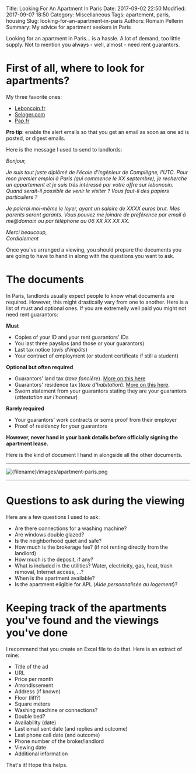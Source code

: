 Title: Looking For An Apartment In Paris
Date: 2017-09-02 22:50
Modified: 2017-09-07 18:50
Category: Miscellaneous
Tags: apartement, paris, housing
Slug: looking-for-an-apartment-in-paris
Authors: Romain Pellerin
Summary: My advice for apartment seekers in Paris

Looking for an apartment in Paris... is a hassle. A lot of demand, too little supply. Not to mention you always - well, almost - need rent guarantors.

# First of all, where to look for apartments?

My three favorite ones:

- [Leboncoin.fr](https://www.leboncoin.fr/locations/offres/ile_de_france/?th=1&ret=2&furn=1)
- [Seloger.com](http://www.seloger.com/list.htm?idtt=1&naturebien=1&idtypebien=1&ci=750110,750109,750111,750118,750119,750105,750120,750117,750112,750113,750114,750106,750104&tri=a_px&surfacemin=15&si_meuble=1)
- [Pap.fr](http://www.pap.fr/annonce/locations-appartement-paris-4e-g37771g37772g37776g37777g37778g37780g37784g37785g37786g37787-a-partir-de-15-m2)

**Pro tip**: enable the alert emails so that you get an email as soon as one ad is posted, or digest emails.

Here is the message I used to send to landlords:

*Bonjour,*

*Je suis tout juste diplômé de l'école d'ingénieur de Compiègne, l'UTC. Pour mon premier emploi à Paris (qui commence le XX septembre), je recherche un appartement et je suis très intéressé par votre offre sur leboncoin. Quand serait-il possible de venir le visiter ? Vous faut-il des papiers particuliers ?*

*Je paierai moi-même le loyer, ayant un salaire de XXXX euros brut. Mes parents seront garants. Vous pouvez me joindre de préférence par email à me@domain ou par téléphone au 06 XX XX XX XX.*

*Merci beaucoup,*  
*Cordialement*

Once you've arranged a viewing, you should prepare the documents you are going to have to hand in along with the questions you want to ask.

# The documents

In Paris, landlords usually expect people to know what documents are required. However, this might drastically vary from one to another. Here is a list of must and optional ones. If you are extremelly well paid you might not need rent guarantors:

**Must**

- Copies of your ID and your rent guarantors' IDs
- You last three payslips (and those or your guarantors) 
- Last tax notice (*avis d'impôts*)
- Your contract of employment (or student certificate if still a student)

**Optional but often required**

- Guarantors' land tax (*taxe foncière*). [More on this here](https://www.frenchentree.com/french-property/local-property-taxes-taxe-fonciere-and-taxe-dhabitation/)
- Guarantors' residence tax (*taxe d'habitation*). [More on this here](https://www.frenchentree.com/french-property/local-property-taxes-taxe-fonciere-and-taxe-dhabitation/).
- Sworn statement from your guarantors stating they are your guarantors (*attestation sur l'honneur*)

**Rarely required**

- Your guarantors' work contracts or some proof from their employer
- Proof of residency for your guarantors

**However, never hand in your bank details before officially signing the apartment lease.**
<br />

Here is the kind of document I hand in alongside all the other documents.

<hr />

![{filename}/images/apartment-paris.png]({filename}/images/apartment-paris.png)

<hr />

# Questions to ask during the viewing

Here are a few questions I used to ask:

- Are there connections for a washing machine?
- Are windows double glazed?
- Is the neighborhood quiet and safe?
- How much is the brokerage fee? (if not renting directly from the landlord)
- How much is the deposit, if any?
- What is included in the utilities? Water, electricity, gas, heat, trash removal, Internet access, ...?
- When is the apartment available?
- Is the apartment eligible for APL (*Aide personnalisée au logement*)?

# Keeping track of the apartments you've found and the viewings you've done

I recommend that you create an Excel file to do that. Here is an extract of mine:

- Title of the ad
- URL
- Price per month
- Arrondissement
- Address (if known)
- Floor (lift?)
- Square meters
- Washing machine or connections?
- Double bed?
- Availability (date)
- Last email sent date (and replies and outcome)
- Last phone call date (and outcome)
- Phone number of the broker/landlord
- Viewing date
- Additional information

That's it! Hope this helps.
